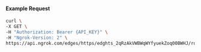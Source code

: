 <!-- Code generated for API Clients. DO NOT EDIT. -->

#### Example Request

```bash
curl \
-X GET \
-H "Authorization: Bearer {API_KEY}" \
-H "Ngrok-Version: 2" \
https://api.ngrok.com/edges/https/edghts_2qRzAkVWBWqWYfyuekZoq00BWHJ/routes/edghtsrt_2qRzAgL2PFLBz9CxF0kAcoZ1nDX/circuit_breaker
```
